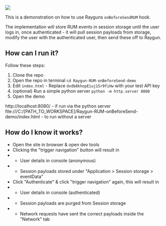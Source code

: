 ![](https://assets-global.website-files.com/5e2701b416b6d176f5007781/6344bbf42c1388b9f34a5c6f_logo-colour-stylised-2.svg)

This is a demonstration on how to use Rayguns `onBeforeSendRUM` hook.

The implementation will store RUM events in session storage until the user logs in, once authenticated - it will pull session payloads from storage, modify the user with the authenticated user, then send these off to Raygun.
## How can I run it?

Follow these steps:
1. Clone the repo 
2. Open the repo in terminal `cd Raygun-RUM-onBeforeSend-demo` 
3. Edit `index.html` - Replace `dvdb8khopEiuj15r9fiHw` with your test API key 
4. (optional) Run a simple python server `python -m http.server 8080`
5. Open the demo

http://localhost:8080/ - if run via the python server
file:///C:/[PATH_TO_WORKSPACE]/Raygun-RUM-onBeforeSend-demo/index.html - to run without a server

## How do I know it works?
- Open the site in browser & open dev tools
- Clicking the "trigger navigation" button will result in
- - User details in console (anonymous)
- - Session payloads stored under "Application > Session storage > eventData"
- Click "Authenticate" & click "trigger navigation" again, this will result in
- - User details in console (authenticated)
- - Session payloads are purged from Session storage
- - Network requests have sent the correct payloads inside the "Network" tab